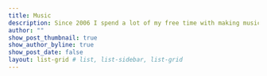 ```yaml
---
title: Music
description: Since 2006 I spend a lot of my free time with making music and drum programming using the DAW [FL Studio](https://www.image-line.com/). I enjoy US [trap music](https://en.wikipedia.org/wiki/Trap_music) but sometimes also like to experiment with soundtrack or electronic music.
author: ""
show_post_thumbnail: true
show_author_byline: true
show_post_date: false
layout: list-grid # list, list-sidebar, list-grid
---
```


